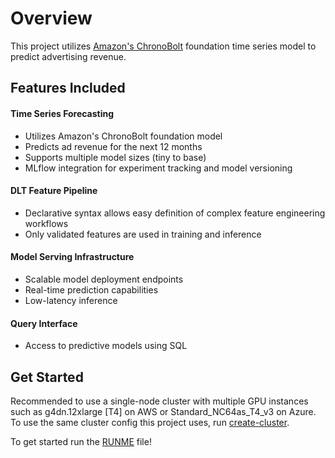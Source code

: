 # Overview
This project utilizes [Amazon's ChronoBolt](https://huggingface.co/amazon/chronos-bolt-small) foundation time series model to predict advertising revenue.

## Features Included
#### Time Series Forecasting
- Utilizes Amazon's ChronoBolt foundation model
- Predicts ad revenue for the next 12 months
- Supports multiple model sizes (tiny to base)
- MLflow integration for experiment tracking and model versioning
#### DLT Feature Pipeline
- Declarative syntax allows easy definition of complex feature engineering workflows
- Only validated features are used in training and inference
#### Model Serving Infrastructure
- Scalable model deployment endpoints
- Real-time prediction capabilities
- Low-latency inference
#### Query Interface
- Access to predictive models using SQL

## Get Started
Recommended to use a single-node cluster with multiple GPU instances such as g4dn.12xlarge [T4] on AWS or Standard_NC64as_T4_v3 on Azure. To use the same cluster config this project uses, run [create-cluster](./setup/create-cluster.py).

To get started run the [RUNME](./RUNME.py) file!
